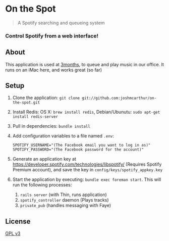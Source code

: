 # On the Spot

> A Spotify searching and queueing system

### Control Spotify from a web interface!


## About

This application is used at [3months](http://3months.com), to queue and play music in our office. It runs on an iMac here, and works great (so far)


## Setup

1. Clone the application: `git clone git://github.com:joshmcarthur/on-the-spot.git`
2. Install Redis: OS X: `brew install redis`, Debian/Ubunutu: `sudo apt-get install redis-server`
2. Pull in dependencies: `bundle install`
3. Add configuration variables to a file named `.env`:

	```
	SPOTIFY_USERNAME="(The Facebook email you want to log in as)"
	SPOTIFY_PASSWORD="(The Facebook password for the account)"
	```
4. Generate an application key at https://developer.spotify.com/technologies/libspotify/ (Requires Spotify Premium account), and save the key in `config/keys/spotify_appkey.key`
	
4. Start the application by executing: `bundle exec foreman start`. This will run the following processes:
	1. `rails server` (with Thin, runs application)
	2. `spotify_controller` daemon (Plays tracks)
	3. `private_pub` (handles messaging with Faye)
	
## License
[GPL v3](http://opensource.org/licenses/gpl-3.0.html)
  